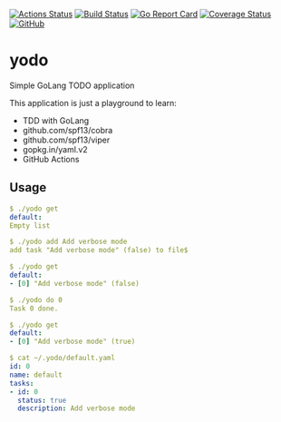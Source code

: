 [![Actions Status](https://github.com/raelga/yodo/workflows/Build/badge.svg)](https://github.com/raelga/yodo/actions)
[![Build Status](https://travis-ci.org/raelga/yodo.svg?branch=master)](https://travis-ci.org/raelga/yodo)
[![Go Report Card](https://goreportcard.com/badge/github.com/raelga/yodo)](https://goreportcard.com/report/github.com/raelga/yodo)
[![Coverage Status](https://coveralls.io/repos/github/raelga/yodo/badge.svg?branch=master)](https://coveralls.io/github/raelga/yodo?branch=master)
[![GitHub](https://img.shields.io/github/license/raelga/yodo)](https://github.com/raelga/yodo/blob/master/LICENSE)

# yodo

Simple GoLang TODO application

This application is just a playground to learn:

- TDD with GoLang
- github.com/spf13/cobra
- github.com/spf13/viper
- gopkg.in/yaml.v2
- GitHub Actions


## Usage

```yaml
$ ./yodo get
default:
Empty list
```

```yaml
$ ./yodo add Add verbose mode
add task "Add verbose mode" (false) to file$ 
```

```yaml
$ ./yodo get
default:
- [0] "Add verbose mode" (false)
```

```yaml
$ ./yodo do 0
Task 0 done.
```

```yaml
$ ./yodo get
default:
- [0] "Add verbose mode" (true)
```

```yaml
$ cat ~/.yodo/default.yaml 
id: 0
name: default
tasks:
- id: 0
  status: true
  description: Add verbose mode
```
